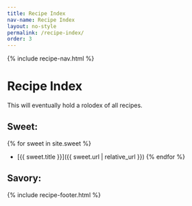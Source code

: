 ```yaml
---
title: Recipe Index
nav-name: Recipe Index
layout: no-style
permalink: /recipe-index/
order: 3
---
```


{% include recipe-nav.html %}

<main markdown="1">

# Recipe Index

This will eventually hold a rolodex of all recipes.

## Sweet:

{% for sweet in site.sweet %}
- [{{ sweet.title }}]({{ sweet.url | relative_url }})
{% endfor %}

## Savory:

</main>

{% include recipe-footer.html %}